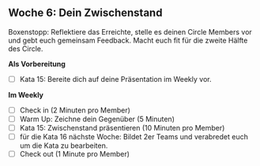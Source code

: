 ## Woche 6: Dein Zwischenstand

Boxenstopp: Reflektiere das Erreichte, stelle es deinen Circle Members vor und gebt euch gemeinsam Feedback. Macht euch fit für die zweite Hälfte des Circle.

**Als Vorbereitung**

- [ ] Kata 15: Bereite dich auf deine Präsentation im Weekly vor. 

**Im Weekly**

- [ ] Check in (2 Minuten pro Member)
- [ ] Warm Up: Zeichne dein Gegenüber (5 Minuten)
- [ ] Kata 15: Zwischenstand präsentieren (10 Minuten pro Member)
- [ ] für die Kata 16 nächste Woche: Bildet 2er Teams und verabredet euch um die Kata zu bearbeiten.
- [ ] Check out (1 Minute pro Member)